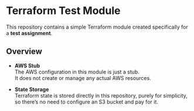 # Terraform Test Module

This repository contains a simple Terraform module created specifically for a **test assignment**.  

## Overview

- **AWS Stub**  
  The AWS configuration in this module is just a stub.  
  It does not create or manage any actual AWS resources.  

- **State Storage**  
  Terraform state is stored directly in this repository, purely for simplicity, so there’s no need to configure an S3 bucket and pay for it.


